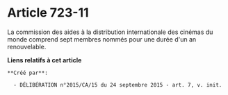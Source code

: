 # Article 723-11

La commission des aides à la distribution internationale des cinémas du monde comprend sept membres nommés pour une durée
d'un an renouvelable.

**Liens relatifs à cet article**

	**Créé par**:

	  - DÉLIBÉRATION n°2015/CA/15 du 24 septembre 2015 - art. 7, v. init.
